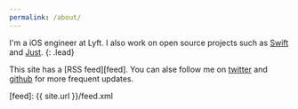 ```yaml
---
permalink: /about/
---
```


I'm a iOS engineer at Lyft. I also work on open source projects such as
[Swift][swift] and [Just][just].
{: .lead}

This site has a [RSS feed][feed]. You can alse follow me on [twitter][twitter]
and [github][github] for more frequent updates.



[swift]: https://github.com/apple/swift/commits?author=dduan
[just]: https://justhttp.net
[twitter]: https://twitter.com/daniel_duan
[github]: https://github.com/dduan
[feed]: {{ site.url }}/feed.xml
